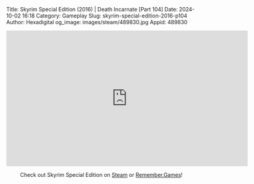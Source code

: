 Title: Skyrim Special Edition (2016) | Death Incarnate [Part 104]
Date: 2024-10-02 16:18
Category: Gameplay
Slug: skyrim-special-edition-2016-p104
Author: Hexadigital
og_image: images/steam/489830.jpg
Appid: 489830

<center><iframe src="https://www.youtube.com/embed/n2evQ1t5RQQ?feature=oembed" allow="accelerometer; autoplay; encrypted-media; gyroscope; picture-in-picture" width="640" height="360" frameborder="0"></iframe>

Check out Skyrim Special Edition on [Steam](https://store.steampowered.com/app/489830/?curator_clanid=34633900) or [Remember.Games](https://remember.games/game/164/the-elder-scrolls-v-skyrim-special-edition/)!</center>